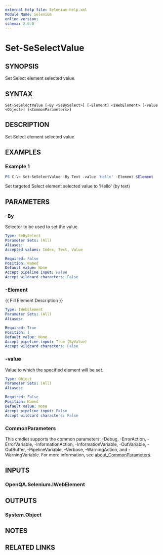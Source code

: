 ```yaml
---
external help file: Selenium-help.xml
Module Name: Selenium
online version:
schema: 2.0.0
---
```


# Set-SeSelectValue

## SYNOPSIS
Set Select element selected value.

## SYNTAX

```
Set-SeSelectValue [-By <SeBySelect>] [-Element] <IWebElement> [-value <Object>] [<CommonParameters>]
```

## DESCRIPTION
Set Select element selected value.

## EXAMPLES

### Example 1
```powershell
PS C:\> Set-SeSelectValue -By Text -value 'Hello' -Element $Element
```

Set targeted Select element selected value to 'Hello' (by text)

## PARAMETERS

### -By
Selector to be used to set the value.

```yaml
Type: SeBySelect
Parameter Sets: (All)
Aliases:
Accepted values: Index, Text, Value

Required: False
Position: Named
Default value: None
Accept pipeline input: False
Accept wildcard characters: False
```

### -Element
{{ Fill Element Description }}

```yaml
Type: IWebElement
Parameter Sets: (All)
Aliases:

Required: True
Position: 1
Default value: None
Accept pipeline input: True (ByValue)
Accept wildcard characters: False
```

### -value
Value to which the specified element will be set.

```yaml
Type: Object
Parameter Sets: (All)
Aliases:

Required: False
Position: Named
Default value: None
Accept pipeline input: False
Accept wildcard characters: False
```

### CommonParameters
This cmdlet supports the common parameters: -Debug, -ErrorAction, -ErrorVariable, -InformationAction, -InformationVariable, -OutVariable, -OutBuffer, -PipelineVariable, -Verbose, -WarningAction, and -WarningVariable. For more information, see [about_CommonParameters](http://go.microsoft.com/fwlink/?LinkID=113216).

## INPUTS

### OpenQA.Selenium.IWebElement

## OUTPUTS

### System.Object
## NOTES

## RELATED LINKS
